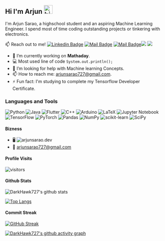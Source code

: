 ## Hi I'm Arjun <img src="https://user-images.githubusercontent.com/1303154/88677602-1635ba80-d120-11ea-84d8-d263ba5fc3c0.gif" width="28px" alt="hi">

I'm Arjun Sarao, a highschool student and an aspiring Machine Learning Engineer. I spend most of time coding outstanding projects or tinkering with electronics.

:mailbox: Reach out to me!
[![Linkedin Badge](https://img.shields.io/badge/-Arjun-0e76a8?style=flat&labelColor=0e76a8&logo=linkedin&logoColor=white)](https://ca.linkedin.com/in/arjun-sarao-bb555b1b4/) [![Mail Badge](https://img.shields.io/badge/-@arjun_sarao-e84393?style=flat&labelColor=e84393&logo=instagram&logoColor=white)](https://instagram.com/arjun_sarao) [![Mail Badge](https://img.shields.io/badge/-arjunsarao727-c0392b?style=flat&labelColor=c0392b&logo=gmail&logoColor=white)](mailto:arjunsarao727@gmail.com)[![](https://img.shields.io/badge/-Devpost-003e54?style=flat-square&logo=Devpost&logoColor=fff)](https://devpost.com/arjunsarao727)
[![](https://img.shields.io/badge/-DM::OJ-ffde05?style=flat-square)](https://dmoj.ca/user/arjunsarao727)


- 🔭 I’m currently working on **Mathaday**.
- :computer: Most used line of code `System.out.println();`
- 🤔 I’m looking for help with Machine learning Concepts.
- 📫 How to reach me: arjunsarao727@gmail.com.
- ⚡ Fun fact: I'm studying to complete my Tensorflow Developer Certificate.

### Languages and Tools
![Python](https://img.shields.io/badge/python-3670A0?style=for-the-badge&logo=python&logoColor=ffdd54)
![Java](https://img.shields.io/badge/java-%23ED8B00.svg?style=for-the-badge&logo=java&logoColor=white)
![Flutter](https://img.shields.io/badge/Flutter-%2302569B.svg?style=for-the-badge&logo=Flutter&logoColor=white)
![C++](https://img.shields.io/badge/c++-%2300599C.svg?style=for-the-badge&logo=c%2B%2B&logoColor=white)
![Arduino](https://img.shields.io/badge/-Arduino-00979D?style=for-the-badge&logo=Arduino&logoColor=white)
![LaTeX](https://img.shields.io/badge/latex-%23008080.svg?style=for-the-badge&logo=latex&logoColor=white)
![Jupyter Notebook](https://img.shields.io/badge/jupyter-%23FA0F00.svg?style=for-the-badge&logo=jupyter&logoColor=white)
![TensorFlow](https://img.shields.io/badge/TensorFlow-%23FF6F00.svg?style=for-the-badge&logo=TensorFlow&logoColor=white)
![PyTorch](https://img.shields.io/badge/PyTorch-%23EE4C2C.svg?style=for-the-badge&logo=PyTorch&logoColor=white)
![Pandas](https://img.shields.io/badge/pandas-%23150458.svg?style=for-the-badge&logo=pandas&logoColor=white)
![NumPy](https://img.shields.io/badge/numpy-%23013243.svg?style=for-the-badge&logo=numpy&logoColor=white)
![scikit-learn](https://img.shields.io/badge/scikit--learn-%23F7931E.svg?style=for-the-badge&logo=scikit-learn&logoColor=white)
![SciPy](https://img.shields.io/badge/SciPy-%230C55A5.svg?style=for-the-badge&logo=scipy&logoColor=%white)

#### Bizness
- :desktop_computer: ![arjunsarao.dev](https://arjunsarao.dev/)
- :email: arjunsarao727@gmail.com


#### Profile Visits 

![visitors](https://visitor-badge.glitch.me/badge?page_id=DarkHawk727.DarkHawk727)

#### Github Stats

![DarkHawk727's github stats](https://github-readme-stats.vercel.app/api?username=darkhawk727&count_private=true&theme=tokyonight&hide=contribs,prs)

[![Top Langs](https://github-readme-stats.vercel.app/api/top-langs/?username=darkhawk727&exclude_repo=CourseraML&count_private=true&theme=tokyonight)](https://github.com/DarkHawk727/github-readme-stats)

#### Commit Streak
 [![GitHub Streak](https://github-readme-streak-stats.herokuapp.com?user=DarkHawk727&theme=tokyonight&hide_border=true)](https://git.io/streak-stats)
 
 [![DarkHawk727's github activity graph](https://activity-graph.herokuapp.com/graph?username=DarkHawk727&bg_color=1a1b27&color=38bdae&line=70a5fd&area=true&area_color=bf91f3&point=bf91f3)](https://github.com/ashutosh00710/github-readme-activity-graph)


